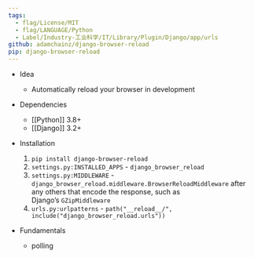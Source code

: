 ```yaml
---
tags:
  - flag/License/MIT
  - flag/LANGUAGE/Python
  - Label/Industry-工业科学/IT/Library/Plugin/Django/app/urls
github: adamchainz/django-browser-reload
pip: django-browser-reload
---
```


- Idea
    - Automatically reload your browser in development

- Dependencies
    - [[Python]] 3.8+
    - [[Django]] 3.2+

- Installation
    1. `pip install django-browser-reload`
    2. `settings.py:INSTALLED_APPS` - `django_browser_reload`
    4. `settings.py:MIDDLEWARE` - `django_browser_reload.middleware.BrowserReloadMiddleware` after any others that encode the response, such as Django’s `GZipMiddleware`
    3. `urls.py:urlpatterns` - `path("__reload__/", include("django_browser_reload.urls"))`

- Fundamentals
    - polling
